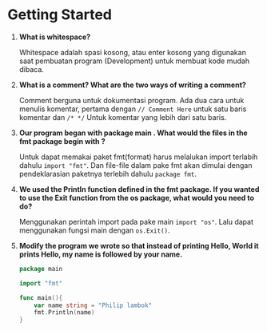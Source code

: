 # Getting Started

1. **What is whitespace?**

	Whitespace adalah spasi kosong, atau enter kosong yang digunakan saat pembuatan program (Development) untuk membuat kode mudah dibaca.

2. **What is a comment? What are the two ways of writing a comment?**

	Comment berguna untuk dokumentasi program. Ada dua cara untuk menulis komentar, pertama dengan `// Comment Here` untuk satu baris komentar dan `/* */` Untuk komentar yang lebih dari satu baris.

3. **Our program began with package main . What would the files in the fmt package
begin with ?**

	Untuk dapat memakai paket fmt(format) harus melalukan import terlabih dahulu `import "fmt"`. Dan file-file dalam pake fmt akan dimulai dengan pendeklarasian paketnya terlebih dahulu `package fmt`.

4. **We used the Println function defined in the fmt package. If you wanted to use
the Exit function from the os package, what would you need to do?**

	Menggunakan perintah import pada pake main `import "os"`. Lalu dapat menggunakan fungsi main dengan `os.Exit()`.

5. **Modify the program we wrote so that instead of printing Hello, World it prints
Hello, my name is followed by your name.**

	```go
	package main

	import "fmt"

	func main(){
		var name string = "Philip lambok"
		fmt.Println(name)
	}
	```